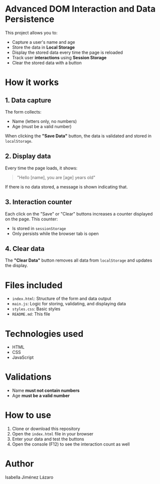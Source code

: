#  Advanced DOM Interaction and Data Persistence

This project allows you to:

- Capture a user's name and age
- Store the data in **Local Storage**
- Display the stored data every time the page is reloaded
- Track user **interactions** using **Session Storage**
- Clear the stored data with a button


# How it works

## 1. Data capture
The form collects:

- Name (letters only, no numbers)
- Age (must be a valid number)

When clicking the **"Save Data"** button, the data is validated and stored in `localStorage`.

## 2. Display data
Every time the page loads, it shows:

> "Hello [name], you are [age] years old"

If there is no data stored, a message is shown indicating that.

## 3. Interaction counter
Each click on the "Save" or "Clear" buttons increases a counter displayed on the page. This counter:

- Is stored in `sessionStorage`
- Only persists while the browser tab is open

## 4. Clear data
The **"Clear Data"** button removes all data from `localStorage` and updates the display.


# Files included

- `index.html`: Structure of the form and data output
- `main.js`: Logic for storing, validating, and displaying data
- `styles.css`: Basic styles
- `README.md`: This file 


# Technologies used

- HTML
- CSS
- JavaScript 


# Validations

- Name **must not contain numbers**
- Age **must be a valid number**


#  How to use

1. Clone or download this repository
2. Open the `index.html` file in your browser
3. Enter your data and test the buttons
4. Open the console (F12) to see the interaction count as well


#  Author

Isabella Jiménez Lázaro   
